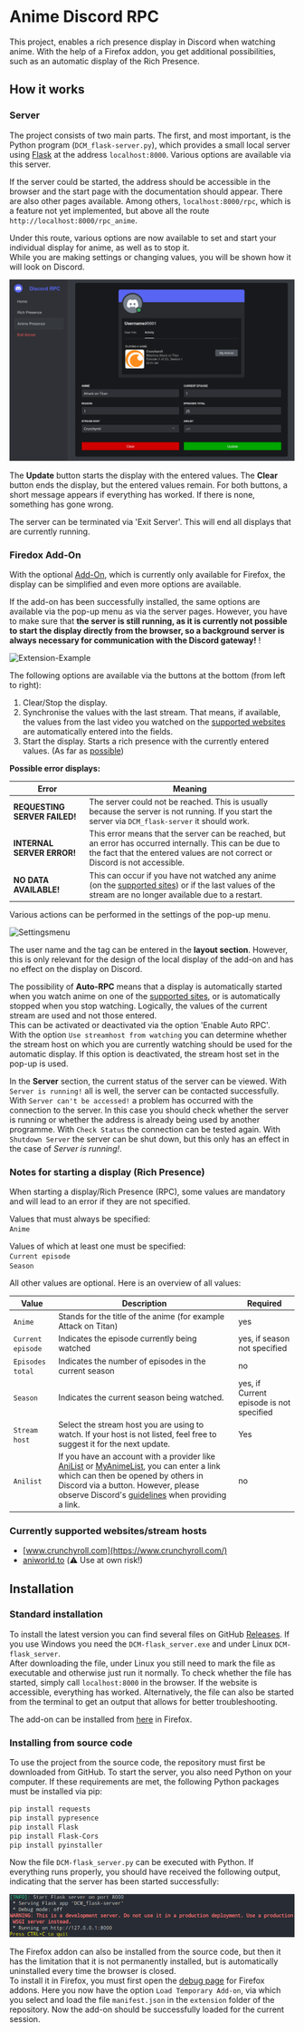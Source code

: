 # Anime Discord RPC

This project, enables a rich presence display in Discord when watching anime. With the help of a Firefox addon, you get additional possibilities, such as an automatic display of the Rich Presence.

## How it works

### Server

The project consists of two main parts. The first, and most important, is the Python program (`DCM_flask-server.py`), which provides a small local server using [Flask](https://flask.palletsprojects.com/en/2.3.x/) at the address `localhost:8000`. Various options are available via this server.  

If the server could be started, the address should be accessible in the browser and the start page with the documentation should appear. There are also other pages available. Among others, `localhost:8000/rpc`, which is a feature not yet implemented, but above all the route `http://localhost:8000/rpc_anime`.  

Under this route, various options are now available to set and start your individual display for anime, as well as to stop it.  
While you are making settings or changing values, you will be shown how it will look on Discord.

![Example](doc_images/doc_1.png)

The **Update** button starts the display with the entered values. The **Clear** button ends the display, but the entered values remain. For both buttons, a short message appears if everything has worked. If there is none, something has gone wrong.

The server can be terminated via 'Exit Server'. This will end all displays that are currently running.

### Firedox Add-On

With the optional [Add-On](https://addons.mozilla.org/en-US/firefox/addon/anime-discord-rpc1/?utm_source=addons.mozilla.org&utm_medium=referral&utm_content=search), which is currently only available for Firefox, the display can be simplified and even more options are available.  

If the add-on has been successfully installed, the same options are available via the pop-up menu as via the server pages. However, you have to make sure that **the server is still running, as it is currently not possible to start the display directly from the browser, so a background server is always necessary for communication with the Discord gateway!** !

![Extension-Example](doc_images/doc_2.png)

The following options are available via the buttons at the bottom (from left to right):

1. Clear/Stop the display.
2. Synchronise the values with the last stream. That means, if available, the values from the last video you watched on the [supported websites](#currently-supported-websitesstream-hosts) are automatically entered into the fields.
3. Start the display. Starts a rich presence with the currently entered values. (As far as [possible](#notes-for-starting-a-display-rich-presence))

**Possible error displays:**

Error | Meaning
--- | ---
**REQUESTING SERVER FAILED!** | The server could not be reached. This is usually because the server is not running. If you start the server via `DCM_flask-server` it should work.
**INTERNAL SERVER ERROR!** | This error means that the server can be reached, but an error has occurred internally. This can be due to the fact that the entered values are not correct or Discord is not accessible.
**NO DATA AVAILABLE!** | This can occur if you have not watched any anime (on the [supported sites](#currently-supported-websitesstream-hosts)) or if the last values of the stream are no longer available due to a restart.

Various actions can be performed in the settings of the pop-up menu.  

![Settingsmenu](doc_images/doc_3.png
)

The user name and the tag can be entered in the **layout section**. However, this is only relevant for the design of the local display of the add-on and has no effect on the display on Discord.  

The possibility of **Auto-RPC** means that a display is automatically started when you watch anime on one of the [supported sites](#currently-supported-websitesstream-hosts), or is automatically stopped when you stop watching. Logically, the values of the current stream are used and not those entered.  
This can be activated or deactivated via the option 'Enable Auto RPC'.  
With the option `Use streamhost from watching` you can determine whether the stream host on which you are currently watching should be used for the automatic display. If this option is deactivated, the stream host set in the pop-up is used.  

In the **Server** section, the current status of the server can be viewed. With `Server is running!` all is well, the server can be contacted successfully. With `Server can't be accessed!` a problem has occurred with the connection to the server. In this case you should check whether the server is running or whether the address is already being used by another programme. With `Check Status` the connection can be tested again. With `Shutdown Server` the server can be shut down, but this only has an effect in the case of *Server is running!*.

### Notes for starting a display (Rich Presence)

When starting a display/Rich Presence (RPC), some values are mandatory and will lead to an error if they are not specified.  

Values that must always be specified:  
`Anime`

Values of which at least one must be specified:  
`Current episode`  
`Season`

All other values are optional. Here is an overview of all values:

Value | Description | Required
--- | --- | ---
`Anime` | Stands for the title of the anime (for example Attack on Titan) | yes
`Current episode` | Indicates the episode currently being watched | yes, if season not specified 
`Episodes total` | Indicates the number of episodes in the current season | no
`Season` | Indicates the current season being watched. | yes, if Current episode is not specified
`Stream host` | Select the stream host you are using to watch. If your host is not listed, feel free to suggest it for the next update. | Yes
`Anilist` | If you have an account with a provider like [AniList](https://anilist.co/) or [MyAnimeList](https://myanimelist.net/), you can enter a link which can then be opened by others in Discord via a button. However, please observe Discord's [guidelines](https://support.discord.com/hc/en-us/sections/115000344951-Privacy-and-Policy) when providing a link. | no

### Currently supported websites/stream hosts

- [www.crunchyroll.com](https://www.crunchyroll.com/)
- [aniworld.to](https://aniworld.to/) (:warning: Use at own risk!)

## Installation

### Standard installation

To install the latest version you can find several files on GitHub [Releases](https://github.com/Revox179/Anime-Discord-RPC/releases). If you use Windows you need the `DCM-flask_server.exe` and under Linux `DCM-flask_server`.  
After downloading the file, under Linux you still need to mark the file as executable and otherwise just run it normally. To check whether the file has started, simply call `localhost:8000` in the browser. If the website is accessible, everything has worked. Alternatively, the file can also be started from the terminal to get an output that allows for better troubleshooting.  

The add-on can be installed from [here](https://addons.mozilla.org/en-US/firefox/addon/anime-discord-rpc1/?utm_source=addons.mozilla.org&utm_medium=referral&utm_content=search) in Firefox.


### Installing from source code

To use the project from the source code, the repository must first be downloaded from GitHub. To start the server, you also need Python on your computer. If these requirements are met, the following Python packages must be installed via pip:

```
pip install requests
pip install pypresence
pip install Flask
pip install Flask-Cors
pip install pyinstaller
```

Now the file `DCM-flask_server.py` can be executed with Python. If everything runs properly, you should have received the following output, indicating that the server has been started successfully:

![Pythonoutput](doc_images/doc_4.png)

The Firefox addon can also be installed from the source code, but then it has the limitation that it is not permanently installed, but is automatically uninstalled every time the browser is closed.  
To install it in Firefox, you must first open the [debug page](about:debugging#/runtime/this-firefox) for Firefox addons. Here you now have the option `Load Temporary Add-on`, via which you select and load the file `manifest.json` in the `extension` folder of the repository. Now the add-on should be successfully loaded for the current session.